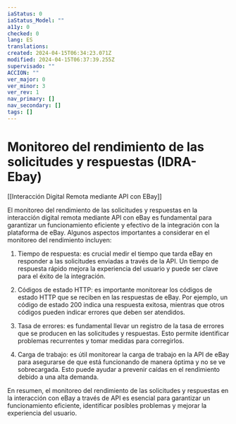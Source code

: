 ```yaml
---
iaStatus: 0
iaStatus_Model: ""
a11y: 0
checked: 0
lang: ES
translations: 
created: 2024-04-15T06:34:23.071Z
modified: 2024-04-15T06:37:39.255Z
supervisado: ""
ACCION: ""
ver_major: 0
ver_minor: 3
ver_rev: 1
nav_primary: []
nav_secondary: []
tags: []
---
```

# Monitoreo del rendimiento de las solicitudes y respuestas (IDRA-Ebay)

[[Interacción Digital Remota mediante API con EBay]]

El monitoreo del rendimiento de las solicitudes y respuestas en la interacción digital remota mediante API con eBay es fundamental para garantizar un funcionamiento eficiente y efectivo de la integración con la plataforma de eBay. Algunos aspectos importantes a considerar en el monitoreo del rendimiento incluyen:

1. Tiempo de respuesta: es crucial medir el tiempo que tarda eBay en responder a las solicitudes enviadas a través de la API. Un tiempo de respuesta rápido mejora la experiencia del usuario y puede ser clave para el éxito de la integración.

2. Códigos de estado HTTP: es importante monitorear los códigos de estado HTTP que se reciben en las respuestas de eBay. Por ejemplo, un código de estado 200 indica una respuesta exitosa, mientras que otros códigos pueden indicar errores que deben ser atendidos.

3. Tasa de errores: es fundamental llevar un registro de la tasa de errores que se producen en las solicitudes y respuestas. Esto permite identificar problemas recurrentes y tomar medidas para corregirlos.

4. Carga de trabajo: es útil monitorear la carga de trabajo en la API de eBay para asegurarse de que está funcionando de manera óptima y no se ve sobrecargada. Esto puede ayudar a prevenir caídas en el rendimiento debido a una alta demanda.

En resumen, el monitoreo del rendimiento de las solicitudes y respuestas en la interacción con eBay a través de API es esencial para garantizar un funcionamiento eficiente, identificar posibles problemas y mejorar la experiencia del usuario.
